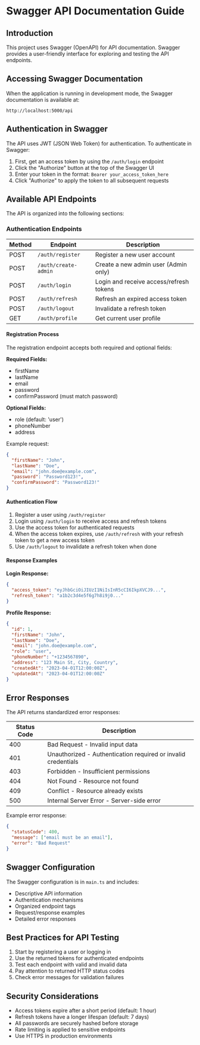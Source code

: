 # Swagger API Documentation Guide

## Introduction

This project uses Swagger (OpenAPI) for API documentation. Swagger provides a user-friendly interface for exploring and testing the API endpoints.

## Accessing Swagger Documentation

When the application is running in development mode, the Swagger documentation is available at:

```
http://localhost:5000/api
```

## Authentication in Swagger

The API uses JWT (JSON Web Token) for authentication. To authenticate in Swagger:

1. First, get an access token by using the `/auth/login` endpoint
2. Click the "Authorize" button at the top of the Swagger UI 
3. Enter your token in the format: `Bearer your_access_token_here`
4. Click "Authorize" to apply the token to all subsequent requests

## Available API Endpoints

The API is organized into the following sections:

### Authentication Endpoints

| Method | Endpoint | Description |
|--------|----------|-------------|
| POST | `/auth/register` | Register a new user account |
| POST | `/auth/create-admin` | Create a new admin user (Admin only) |
| POST | `/auth/login` | Login and receive access/refresh tokens |
| POST | `/auth/refresh` | Refresh an expired access token |
| POST | `/auth/logout` | Invalidate a refresh token |
| GET | `/auth/profile` | Get current user profile |

#### Registration Process

The registration endpoint accepts both required and optional fields:

**Required Fields:**
- firstName
- lastName
- email
- password
- confirmPassword (must match password)

**Optional Fields:**
- role (default: 'user')
- phoneNumber
- address

Example request:
```json
{
  "firstName": "John",
  "lastName": "Doe",
  "email": "john.doe@example.com",
  "password": "Password123!",
  "confirmPassword": "Password123!"
}
```

#### Authentication Flow

1. Register a user using `/auth/register`
2. Login using `/auth/login` to receive access and refresh tokens
3. Use the access token for authenticated requests
4. When the access token expires, use `/auth/refresh` with your refresh token to get a new access token
5. Use `/auth/logout` to invalidate a refresh token when done

#### Response Examples

**Login Response:**
```json
{
  "access_token": "eyJhbGciOiJIUzI1NiIsInR5cCI6IkpXVCJ9...",
  "refresh_token": "a1b2c3d4e5f6g7h8i9j0..."
}
```

**Profile Response:**
```json
{
  "id": 1,
  "firstName": "John",
  "lastName": "Doe",
  "email": "john.doe@example.com",
  "role": "user",
  "phoneNumber": "+1234567890",
  "address": "123 Main St, City, Country",
  "createdAt": "2023-04-01T12:00:00Z",
  "updatedAt": "2023-04-01T12:00:00Z"
}
```

## Error Responses

The API returns standardized error responses:

| Status Code | Description |
|-------------|-------------|
| 400 | Bad Request - Invalid input data |
| 401 | Unauthorized - Authentication required or invalid credentials |
| 403 | Forbidden - Insufficient permissions |
| 404 | Not Found - Resource not found |
| 409 | Conflict - Resource already exists |
| 500 | Internal Server Error - Server-side error |

Example error response:
```json
{
  "statusCode": 400,
  "message": ["email must be an email"],
  "error": "Bad Request"
}
```

## Swagger Configuration

The Swagger configuration is in `main.ts` and includes:

- Descriptive API information
- Authentication mechanisms
- Organized endpoint tags
- Request/response examples
- Detailed error responses

## Best Practices for API Testing

1. Start by registering a user or logging in
2. Use the returned tokens for authenticated endpoints
3. Test each endpoint with valid and invalid data
4. Pay attention to returned HTTP status codes
5. Check error messages for validation failures

## Security Considerations

- Access tokens expire after a short period (default: 1 hour)
- Refresh tokens have a longer lifespan (default: 7 days)
- All passwords are securely hashed before storage
- Rate limiting is applied to sensitive endpoints
- Use HTTPS in production environments 